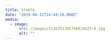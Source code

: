 ```yaml
---
title: Stable
date: "2019-04-11T14:44:26.000Z"
media:
  - image:
      src: /images/1116351305746919425-0.jpg
      alt: ""
---
```

